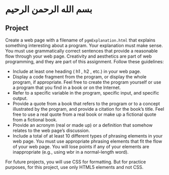# بسم الله الرحمن الرحيم

## Project

Create a web page with a filename of `pgmExplanation.html` that explains something interesting about a program. Your explanation must make sense. You must use grammatically correct sentences that provide a reasonable flow through your web page. Creativity and aesthetics are part of web programming, and they are part of this assignment. Follow these guidelines:

- Include at least one heading ( h1 , h2 , etc.) in your web page.
- Display a code fragment from the program, or display the whole program, if appropriate. Feel free to create the program yourself or use a program that you find in a book or on the Internet.
- Refer to a specific variable in the program, specific input, and specific output.
- Provide a quote from a book that refers to the program or to a concept illustrated by the program, and provide a citation for the book’s title. Feel free to use a real quote from a real book or make up a fictional quote from a fictional book.
- Provide an acronym (real or made up) or a definition that somehow relates to the web page’s discussion.
- Include a total of at least 10 different types of phrasing elements in your web page. You must use appropriate phrasing elements that fit the flow of your web page. You will lose points if any of your elements are inappropriate (e.g., using wbr in a normal-length word).

For future projects, you will use CSS for formatting. But for practice purposes, for this project, use only HTML5 elements and not CSS.